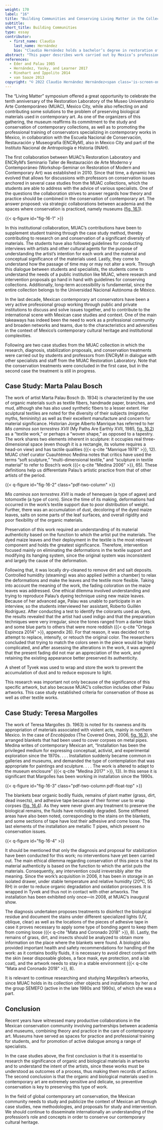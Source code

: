 ```yaml
---
weight: 170
label: "16"
title: "Building Communities and Conserving Living Matter in the Collection of the Museo Universitario Arte Contemporáneo, MUAC-UNAM, Mexico City"
subtitle:
short_title: Building Communities
type: essay
contributor:
  - first_name: Claudio
    last_name: Hernández
    bio: "Claudio Hernández holds a bachelor’s degree in restoration of movable property from the Escuela Nacional de Conservación, Restauración y Museografía of the Instituto Nacional de Antropología e Historia, Mexico, and a master’s degree in conservation of new media and digital information from the Freie Kunstschule Stuttgart. Since 2009 he has led the restoration laboratory at the Museo Universitario Arte Contemporáneo, Mexico City. His work focuses on documentation, research, and conservation of contemporary art. He has completed internships and organized national and international conferences on preservation. Since 2011 he has been teaching collections management and conservation as part of the master’s program in art history, with a specialization in curatorial studies, at the Universidad Nacional Autónoma de México."
abstract: "This paper describes work carried out by Mexico’s professional community in the field of contemporary art conservation, and especially the ongoing collaboration between the Restoration Laboratory of the Museo Universitario Arte Contemporáneo (MUAC) and the Seminario Taller de Restauración de Arte Moderno y Contemporáneo (Workshop-Seminar on Restoration of Modern and Contemporary Art) of the Escuela Nacional de Conservación, Restauración y Museografía (ENCRyM), both in Mexico City. It describes two case studies in the preservation of art in which organic and biological materials were used by artists Marta Palau Bosch (b. 1934) and Teresa Margolles (b. 1963). These works belong to the MUAC collection."
references:
  - Eder and Palau 1985
  - Hernández, Yasky, and Learner 2017
  - Rinehart and Ippolito 2014
  - van Saaze 2013
copyright: "© 2022 Claudio Hernández Hernández<span class='is-screen-only remove-from-epub'>. Originally published in *Living Matter: The Preservation of Biological Materials in Contemporary Art, An International Conference Held in Mexico City, June 3–5, 2019* © 2022 J. Paul Getty Trust, https://www.getty.edu/publications/living-matter/(licensed under [CC BY-NC 4.0](https://creativecommons.org/licenses/by-nc/4.0/)).</span>"
---
```


The “Living Matter” symposium offered a great opportunity to celebrate the tenth anniversary of the Restoration Laboratory of the Museo Universitario Arte Contemporáneo (MUAC), Mexico City, while also reflecting on and contributing some solutions to the problem of preserving biological materials used in contemporary art. As one of the organizers of this gathering, the museum reaffirms its commitment to the study and conservation of contemporary collections, as well as to promoting the professional training of conservators specializing in contemporary works in Mexico, in collaboration with the Escuela Nacional de Conservación, Restauración y Museografía (ENCRyM), also in Mexico City and part of the Instituto Nacional de Antropología e Historia (INAH).

The first collaboration between MUAC’s Restoration Laboratory and ENCRyM’s Seminario Taller de Restauración de Arte Moderno y Contemporáneo (Workshop-Seminar on Restoration of Modern and Contemporary Art) was established in 2010. Since that time, a dynamic has evolved that allows for discussions with professors on conservation issues anchored in several case studies from the MUAC collections, which the students are able to address with the advice of various specialists. One of the questions the collaboration strives to answer regards how theory and practice should be combined in the conservation of contemporary art. The answer proposed: via strategic collaborations between academia and the spaces where conservation is practiced, namely museums ([fig. 16.1](#fig-16-1)).

{{< q-figure id="fig-16-1" >}}

In this institutional collaboration, MUAC’s contributions have been to supplement student training through the case study method, thereby contributing to research on and conservation of a significant diversity of materials. The students have also followed guidelines for conducting interviews with artists and other cultural agents for the purpose of understanding the artist’s intention for each work and the material and conceptual significance of the materials used. Lastly, they come to understand how the passage of time may or may not alter a work. Through this dialogue between students and specialists, the students come to understand the needs of a public institution like MUAC, where research and intervention proposals go hand in hand with guidelines for conserving collections. Additionally, long-term accessibility is fundamental, since the entire collection belongs to the Universidad Nacional Autónoma de México.

In the last decade, Mexican contemporary art conservators have been a very active professional group working through public and private institutions to discuss and solve issues together, and to contribute to the international scene with Mexican case studies and context. One of the main takeaways has indeed been the need to work as a professional community and broaden networks and teams, due to the characteristics and adversities in the context of Mexico’s contemporary cultural heritage and institutional complexities.

Following are two case studies from the MUAC collection in which the research, diagnosis, stabilization proposals, and conservation treatments were carried out by students and professors from ENCRyM in dialogue with other specialists and staff from the MUAC Restoration Laboratory. Note that the conservation treatments were concluded in the first case, but in the second case the treatment is still in progress.

## Case Study: Marta Palau Bosch

The work of artist Marta Palau Bosch (b. 1934) is characterized by the use of organic materials such as textile fibers, handmade paper, branches, and mud, although she has also used synthetic fibers to a lesser extent. Her sculptural textiles are noted for the diversity of their subjects (migration, myths, femininity) as well as their excellent manufacture and concern for material significance. Historian Jorge Alberto Manrique has referred to her *Mis caminos son terrestres XVII* (My Paths Are Earthly XVII, 1985, [fig. 16.2](#fig-16-2)) as a “textile work,” or perhaps a “woven shape,” as opposed to a tapestry. The work shares two elements inherent in sculpture: it occupies real three-dimensional space (even though it is a rectangle, its volume requires a head-on view) and has tactile qualities ({{< q-cite "Manrique 1978" >}}, 12). MUAC chief curator Cuauhtémoc Medina notes that critics have used the terms “soft sculpture,” “multi-dimensional textile,” and “sculpture in textile material” to refer to Bosch’s work ({{< q-cite "Medina 2006" >}}, 65). These definitions help us differentiate Palau’s artistic practice from that of other artists of the period.

{{< q-figure id="fig-16-2" class="pdf-two-column" >}}

*Mis caminos son terrestres XVII* is made of henequen (a type of agave) and totomoxtle (a type of corn). Since the time of its making, deformations had occurred in the work’s textile support due to poor distribution of weight. Further, there was an accumulation of dust, decoloring of the dyed maize leaves, salts on some parts of the leaf surfaces, and overall rigidity and poor flexibility of the organic materials.

Preservation of this work required an understanding of its material authenticity based on the function to which the artist put the materials. The dyed maize leaves and their deployment in the textile is the most relevant component and holds the greatest significance. Therefore, intervention focused mainly on eliminating the deformations in the textile support and modifying its hanging system, since the original system was inconsistent and largely the cause of the deformation.

Following that, it was locally dry-cleaned to remove dirt and salt deposits. Controlled humidity (steaming) was also applied (within a chamber) to relax the deformations and make the leaves and the textile more flexible. Taking into account the meaning of the work, the fading coloration on the maize leaves was addressed. One ethical dilemma involved understanding and trying to reproduce Palau’s dyeing technique using new maize leaves. Because of her advanced age, Palau was unable to participate in an interview, so the students interviewed her assistant, Roberto Guillén Rodríguez. After conducting a test to identify the colorants used as dyes, the results revealed that the artist had used indigo and that the preparation techniques were very irregular, since the tones ranged from a darker black and some blue parts to others that were more reddish ({{< q-cite "Ortega Espinoza 2014" >}}, appendix 26). For that reason, it was decided not to attempt to replace, intensify, or retouch the original color. The researchers concluded that trying to match the colors seen in the piece would be highly complicated, and after assessing the alterations in the work, it was agreed that the present fading did not mar an appreciation of the work, and retaining the existing appearance better preserved its authenticity.

A sheet of Tyvek was used to wrap and store the work to prevent the accumulation of dust and to reduce exposure to light.

This research was important not only because of the significance of this specific artwork, but also because MUAC’s collection includes other Palau artworks. This case study established criteria for conservation of those as well as other textile works.

## Case Study: Teresa Margolles

The work of Teresa Margolles (b. 1963) is noted for its rawness and its appropriation of materials associated with violent acts, mainly in northern Mexico. In the case of *Encobijados* (The Covered Ones, 2006, [fig. 16.3](#fig-16-3)), she arranged blankets that had been used to cover corpses on metal pipes. Medina writes of contemporary Mexican art, “Installation has been the privileged medium for expressing conceptual, activist, and experimental exploration since the 1970s. . . . Installation suddenly became common in galleries and museums, and demanded the type of contemplation that was appropriate for paintings and sculpture. . . . The work is altered to adapt to the museum enclosure” ({{< q-cite "Medina 2017" >}}, 13). In this sense it is significant that Margolles has been working in installation since the 1990s.

{{< q-figure id="fig-16-3" class="pdf-two-column pdf-float-top" >}}

The blankets bear organic bodily fluids, remains of plant matter (grass, dirt, dead insects), and adhesive tape because of their former use to wrap corpses ([fig. 16.4](#fig-16-4)). As they were never given any treatment to preserve the biological remains, the fluids have noticeably degraded. Some stiffened areas have also been noted, corresponding to the stains on the blankets, and some sections of tape have lost their adhesive and come loose. The last elements of the installation are metallic T pipes, which present no conservation issues.

{{< q-figure id="fig-16-4" >}}

It should be mentioned that only the diagnosis and proposal for stabilization have been conducted for this work; no interventions have yet been carried out. The main ethical dilemma regarding conservation of this piece is that its material authenticity is based on the function to which the artist puts the materials. Consequently, any intervention could irreversibly alter the meaning. Since the work’s acquisition in 2006, it has been in storage in an isolated drawer, under stable temperature and relative humidity (20ºC, 55 RH) in order to reduce organic degradation and oxidation processes. It is wrapped in Tyvek and thus not in contact with other artworks. The installation has been exhibited only once—in 2008, at MUAC’s inaugural show.

The diagnosis undertaken proposes treatments to disinfect the biological residue and document the stains under different specialized lights (UV, oblique, clear) as well as the locations of the pieces of adhesive tape in case it proves necessary to apply some type of bonding agent to keep them from coming loose ({{< q-cite "Mata and Coronado 2018" >}}, 8). Lastly, the remains of grass, dirt, and insects should be analyzed to obtain more information on the place where the blankets were found. A biologist also provided important health and safety recommendations for handling of the work: as it contains bodily fluids, it is necessary to avoid direct contact with the skin (wear disposable globes, a face mask, eye protection, and a lab coat), and the artwork needs to stay in a stable environment ({{< q-cite "Mata and Coronado 2018" >}}, 8).

It is relevant to continue researching and studying Margolles’s artworks, since MUAC holds in its collection other objects and installations by her and the group SEMEFO (active in the late 1980s and 1990s), of which she was a part.

## Conclusion

Recent years have witnessed many productive collaborations in the Mexican conservation community involving partnerships between academia and museums, combining theory and practice in the care of contemporary art. Museums have served as spaces for practice and professional training for students, and for promotion of active dialogue among a range of specialists.

In the case studies above, the first conclusion is that it is essential to research the significance of organic and biological materials in artworks and to understand the intent of the artists, since these works must be understood as outcomes of a process, thus making them records of actions. The second conclusion is that the organic and biological materials used in contemporary art are extremely sensitive and delicate, so preventive conservation is key to preserving this type of work.

In the field of global contemporary art conservation, the Mexican community needs to study and publicize the context of Mexican art through case studies, new methodologies, and proposals for study and intervention. We should continue to disseminate internationally an understanding of the profession’s role and concepts in order to conserve our contemporary cultural heritage.
